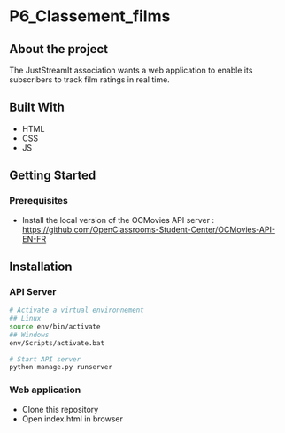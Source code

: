 # P6_Classement_films

## About the project

The JustStreamIt association wants a web application to enable its subscribers to track film ratings in real time.

## Built With

- HTML
- CSS
- JS

## Getting Started

### Prerequisites

- Install the local version of the OCMovies API server : https://github.com/OpenClassrooms-Student-Center/OCMovies-API-EN-FR

## Installation


### API Server

```bash
# Activate a virtual environnement
## Linux
source env/bin/activate
## Windows
env/Scripts/activate.bat

# Start API server
python manage.py runserver
```

### Web application

- Clone this repository
- Open index.html in browser


